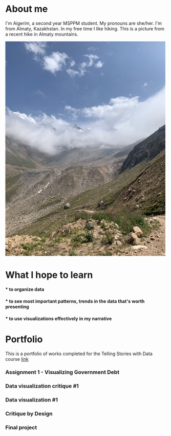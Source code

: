 # About me

I'm Aigerim, a second year MSPPM student. My pronouns are she/her. I'm from Almaty, Kazakhstan. In my free time I like hiking. 
This is a picture from a recent hike in Almaty mountains.

<img src = 'mountains.jpeg' width = '500'/>


# What I hope to learn 

#### * to organize data 
#### * to see most important patterns, trends in the data that's worth presenting
#### * to use visualizations effectively in my narrative

# Portfolio

This is a portfolio of works completed for the Telling Stories with Data course
[link](/debt.md)



### Assignment 1 - Visualizing Government Debt

### Data visualization critique #1
### Data visualization #1
### Critique by Design
### Final project
